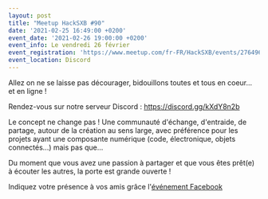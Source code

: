 ```yaml
---
layout: post
title: "Meetup HackSXB #90"
date: '2021-02-25 16:49:00 +0200'
event_date: '2021-02-26 19:00:00 +0200'
event_info: Le vendredi 26 février
event_registration: 'https://www.meetup.com/fr-FR/HackSXB/events/276496389/'
event_location: Discord
---
```


Allez on ne se laisse pas décourager, bidouillons toutes et tous en coeur... et en ligne !

Rendez-vous sur notre serveur Discord : https://discord.gg/kXdY8n2b

Le concept ne change pas ! Une communauté d'échange, d'entraide, de partage, autour de la création au sens large, avec préférence pour les projets ayant une composante numérique (code, électronique, objets connectés...) mais pas que...

Du moment que vous avez une passion à partager et que vous êtes prêt(e) à écouter les autres, la porte est grande ouverte !

Indiquez votre présence à vos amis grâce l'[événement Facebook](https://www.facebook.com/events/775494793099748/)
